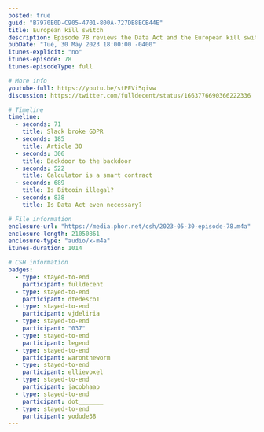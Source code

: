 ```yaml
---
posted: true
guid: "B7970E0D-C905-4701-800A-727DB8ECB44E"
title: European kill switch
description: Episode 78 reviews the Data Act and the European kill switch that will be required for smart contracts. It discusses whether the calculator app is a smart contract itself, based on the regulation interpretation. The potential illegality of Bitcoin and Ethereum mining unless they have backdoors is also explored. 
pubDate: "Tue, 30 May 2023 18:00:00 -0400"
itunes-explicit: "no"
itunes-episode: 78
itunes-episodeType: full

# More info
youtube-full: https://youtu.be/stPEVi5qivw
discussion: https://twitter.com/fulldecent/status/1663776690366222336

# Timeline
timeline:
  - seconds: 71
    title: Slack broke GDPR
  - seconds: 185
    title: Article 30
  - seconds: 306
    title: Backdoor to the backdoor
  - seconds: 522
    title: Calculator is a smart contract
  - seconds: 689
    title: Is Bitcoin illegal?
  - seconds: 838
    title: Is Data Act even necessary?

# File information
enclosure-url: "https://media.phor.net/csh/2023-05-30-episode-78.m4a"
enclosure-length: 21050861
enclosure-type: "audio/x-m4a"
itunes-duration: 1014

# CSH information
badges:
  - type: stayed-to-end
    participant: fulldecent
  - type: stayed-to-end
    participant: dtedesco1
  - type: stayed-to-end
    participant: vjdeliria
  - type: stayed-to-end
    participant: "037"
  - type: stayed-to-end
    participant: legend
  - type: stayed-to-end
    participant: warontheworm
  - type: stayed-to-end
    participant: ellievoxel
  - type: stayed-to-end
    participant: jacobhaap
  - type: stayed-to-end
    participant: dot_______
  - type: stayed-to-end
    participant: yodude38
---
```

